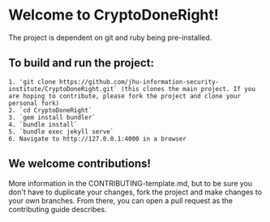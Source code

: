 # Welcome to CryptoDoneRight!

The project is dependent on git and ruby being pre-installed.

## To build and run the project:
    1. 'git clone https://github.com/jhu-information-security-institute/CryptoDoneRight.git` (this clones the main project. If you are hoping to contribute, please fork the project and clone your personal fork)
    2. `cd CryptoDoneRight`
    3. `gem install bundler`
    4. `bundle install`
    5. `bundle exec jekyll serve`
    6. Navigate to http://127.0.0.1:4000 in a browser

## We welcome contributions!
More information in the CONTRIBUTING-template.md, but to be sure you don't have to duplicate your changes, fork the project and make changes to your own branches. From there, you can open a pull request as the contributing guide describes.
